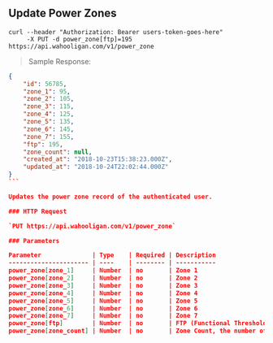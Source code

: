 ## Update Power Zones

```shell
curl --header "Authorization: Bearer users-token-goes-here"
     -X PUT -d power_zone[ftp]=195 https://api.wahooligan.com/v1/power_zone
```

> Sample Response:

``````json
{
    "id": 56785,
    "zone_1": 95,
    "zone_2": 105,
    "zone_3": 115,
    "zone_4": 125,
    "zone_5": 135,
    "zone_6": 145,
    "zone_7": 155,
    "ftp": 195,
    "zone_count": null,
    "created_at": "2018-10-23T15:38:23.000Z",
    "updated_at": "2018-10-24T22:02:44.000Z"
}
```

Updates the power zone record of the authenticated user.

### HTTP Request

`PUT https://api.wahooligan.com/v1/power_zone`

### Parameters

Parameter              | Type    | Required | Description
---------------------- | ----    | -------- | -----------
power_zone[zone_1]     | Number  | no       | Zone 1
power_zone[zone_2]     | Number  | no       | Zone 2
power_zone[zone_3]     | Number  | no       | Zone 3
power_zone[zone_4]     | Number  | no       | Zone 4
power_zone[zone_5]     | Number  | no       | Zone 5
power_zone[zone_6]     | Number  | no       | Zone 6
power_zone[zone_7]     | Number  | no       | Zone 7
power_zone[ftp]        | Number  | no       | FTP (Functional Threshold Power)
power_zone[zone_count] | Number  | no       | Zone Count, the number of zones supported for this user



